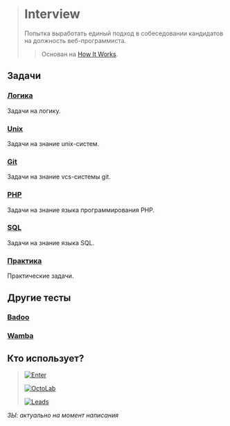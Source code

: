 > # Interview
>
> Попытка выработать единый подход в собеседовании кандидатов на должность веб-программиста.
> > Основан на [How It Works](https://github.com/kamilsk/HowItWorks).

## Задачи

### [Логика](tasks/logic)

Задачи на логику.

### [Unix](tasks/unix)

Задачи на знание unix-систем.

### [Git](tasks/git)

Задачи на знание vcs-системы git.

### [PHP](tasks/php)

Задачи на знание языка программирования PHP.

### [SQL](tasks/sql)

Задачи на знание языка SQL.

### [Практика](tasks/practice)

Практические задачи.

## Другие тесты

### [Badoo](http://php.feedme.ru/)

### [Wamba](http://corp.wamba.com/ru/test/)

## Кто использует?

> [![Enter](http://www.enter.ru/css/header/img/headerLogo.gif)](http://www.enter.ru/)
>
> [![OctoLab](http://content.octolab.ru/images/logos/octolab/png/34495e/178x32.png)](http://www.octolab.ru/)
>
> [![Leads](https://s3-eu-west-1.amazonaws.com/img.leads.su/main_site_logo_big.png)](http://leads.su/)

_ЗЫ: актуально на момент написания_
